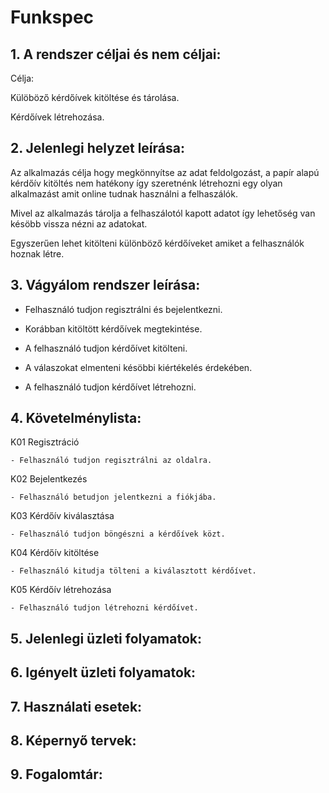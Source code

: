 # Funkspec

## 1. A rendszer céljai és nem céljai:

Célja:

Külöböző kérdőívek kitöltése és tárolása.

Kérdőívek létrehozása.

## 2. Jelenlegi helyzet leírása:

Az alkalmazás célja hogy megkönnyítse az adat feldolgozást, a papír alapú kérdőív kitöltés nem hatékony így szeretnénk létrehozni egy olyan alkalmazást amit online tudnak használni a felhaszálók.

Mivel az alkalmazás tárolja a felhaszálotól kapott adatot így lehetőség van késöbb vissza nézni az adatokat.

Egyszerűen lehet kitölteni különböző kérdőíveket amiket a felhasználók hoznak létre.

## 3. Vágyálom rendszer leírása: 


- Felhasználó tudjon regisztrálni és bejelentkezni.

- Korábban kitöltött kérdőívek megtekintése.

- A felhasználó tudjon kérdőívet kitölteni.

- A válaszokat elmenteni késöbbi kiértékelés érdekében.

- A felhasználó tudjon kérdőívet létrehozni.


## 4. Követelménylista:

K01 Regisztráció

	- Felhasználó tudjon regisztrálni az oldalra.

K02 Bejelentkezés

	- Felhasználó betudjon jelentkezni a fiókjába.

K03 Kérdőív kiválasztása

	- Felhasználó tudjon böngészni a kérdőívek közt.

K04 Kérdőív kitöltése

	- Felhasználó kitudja tölteni a kiválasztott kérdőívet.

K05 Kérdőív létrehozása

	- Felhasználó tudjon létrehozni kérdőívet.

## 5. Jelenlegi üzleti folyamatok:

## 6. Igényelt üzleti folyamatok:

## 7. Használati esetek:

## 8. Képernyő tervek:

## 9. Fogalomtár:
